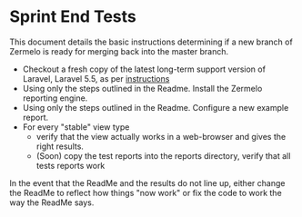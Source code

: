 # Sprint End Tests

This document details the basic instructions determining if a new branch of Zermelo is ready for merging back into the
master branch. 

* Checkout a fresh copy of the latest long-term support version of Laravel, Laravel 5.5, as per [instructions](https://laravel.com/docs/5.5/installation)
* Using only the steps outlined in the Readme. Install the Zermelo reporting engine. 
* Using only the steps outlined in the Readme. Configure a new example report. 
* For every "stable" view type
  * verify that the view actually works in a web-browser and gives the right results. 
  * (Soon) copy the test reports into the reports directory, verify that all tests reports work
  
In the event that the ReadMe and the results do not line up, either change the ReadMe to reflect how things "now work" or
fix the code to work the way the ReadMe says. 


